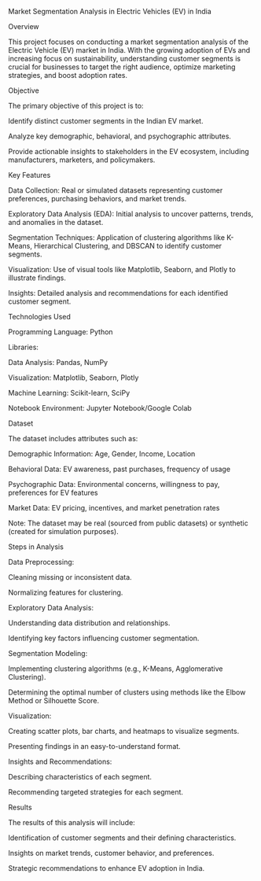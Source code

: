 Market Segmentation Analysis in Electric Vehicles (EV) in India

Overview

This project focuses on conducting a market segmentation analysis of the Electric Vehicle (EV) market in India. With the growing adoption of EVs and increasing focus on sustainability, understanding customer segments is crucial for businesses to target the right audience, optimize marketing strategies, and boost adoption rates.

Objective

The primary objective of this project is to:

Identify distinct customer segments in the Indian EV market.

Analyze key demographic, behavioral, and psychographic attributes.

Provide actionable insights to stakeholders in the EV ecosystem, including manufacturers, marketers, and policymakers.

Key Features

Data Collection: Real or simulated datasets representing customer preferences, purchasing behaviors, and market trends.

Exploratory Data Analysis (EDA): Initial analysis to uncover patterns, trends, and anomalies in the dataset.

Segmentation Techniques: Application of clustering algorithms like K-Means, Hierarchical Clustering, and DBSCAN to identify customer segments.

Visualization: Use of visual tools like Matplotlib, Seaborn, and Plotly to illustrate findings.

Insights: Detailed analysis and recommendations for each identified customer segment.

Technologies Used

Programming Language: Python

Libraries:

Data Analysis: Pandas, NumPy

Visualization: Matplotlib, Seaborn, Plotly

Machine Learning: Scikit-learn, SciPy

Notebook Environment: Jupyter Notebook/Google Colab

Dataset

The dataset includes attributes such as:

Demographic Information: Age, Gender, Income, Location

Behavioral Data: EV awareness, past purchases, frequency of usage

Psychographic Data: Environmental concerns, willingness to pay, preferences for EV features

Market Data: EV pricing, incentives, and market penetration rates

Note: The dataset may be real (sourced from public datasets) or synthetic (created for simulation purposes).

Steps in Analysis

Data Preprocessing:

Cleaning missing or inconsistent data.

Normalizing features for clustering.

Exploratory Data Analysis:

Understanding data distribution and relationships.

Identifying key factors influencing customer segmentation.

Segmentation Modeling:

Implementing clustering algorithms (e.g., K-Means, Agglomerative Clustering).

Determining the optimal number of clusters using methods like the Elbow Method or Silhouette Score.

Visualization:

Creating scatter plots, bar charts, and heatmaps to visualize segments.

Presenting findings in an easy-to-understand format.

Insights and Recommendations:

Describing characteristics of each segment.

Recommending targeted strategies for each segment.

Results

The results of this analysis will include:

Identification of customer segments and their defining characteristics.

Insights on market trends, customer behavior, and preferences.

Strategic recommendations to enhance EV adoption in India.

